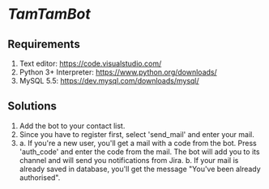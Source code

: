 # *TamTamBot*

## **Requirements**

1. Text editor: <https://code.visualstudio.com/>
2. Python 3+ Interpreter: <https://www.python.org/downloads/>
3. MySQL 5.5: <https://dev.mysql.com/downloads/mysql/>

## Solutions

1. Add the bot to your contact list.
2. Since you have to register first, select 'send_mail' and enter your mail.
3. a.   If you're a new user, you'll get a mail with a code from the bot.
        Press 'auth_code' and enter the code from the mail.
        The bot will add you to its channel and will send you notifications from Jira.
   b.   If your mail is already saved in database, you'll get the message "You've been already authorised".     